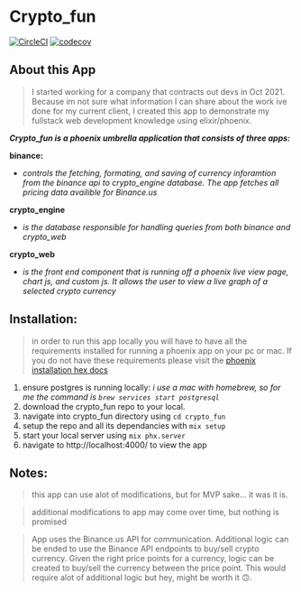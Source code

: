 # Crypto_fun 

[![CircleCI](https://circleci.com/gh/rlawrence9/crypto_fun/tree/main.svg?style=svg)](https://circleci.com/gh/rlawrence9/crypto_fun/tree/main)
[![codecov](https://codecov.io/gh/rlawrence9/crypto_fun/branch/main/graph/badge.svg?token=hZJnEHI7AS)](https://codecov.io/gh/rlawrence9/crypto_fun)

## About this App
> I started working for a company that contracts out devs in Oct 2021.  Because im not sure what information I can share about the work ive done for my current client, I created this app to demonstrate my fullstack web development knowledge using elixir/phoenix.

_**Crypto_fun is a phoenix umbrella application that consists of three apps:**_

**binance:**
- _controls the fetching, formating, and saving of currency inforamtion from the binance api to crypto_engine database. The app fetches all pricing data availible for Binance.us_

**crypto_engine**
- _is the database responsible for handling queries from both binance and crypto_web_

**crypto_web**
- _is the front end component that is running off a phoenix live view page, chart js, and custom js.  It allows the user to view a live graph of a selected crypto currency_


## Installation:
> in order to run this app locally you will have to have all the requirements installed for running a phoenix app on your pc or mac.  If you do not have these requirements please visit the [phoenix installation hex docs](https://hexdocs.pm/phoenix/installation.html)

1) ensure postgres is running locally: _i use a mac with homebrew, so for me the command is `brew services start postgresql`_
2) download the crypto_fun repo to your local. 
3) navigate into crypto_fun directory using `cd crypto_fun`
4) setup the repo and all its dependancies with `mix setup`
5) start your local server using `mix phx.server`
7) navigate to http://localhost:4000/ to view the app


## Notes:

> this app can use alot of modifications, but for MVP sake... it was it is.

> additional modifications to app may come over time, but nothing is promised

> App uses the Binance.us API for communication.  Additional logic can be ended to use the Binance API endpoints to buy/sell crypto currency.  Given the right price points for a currency, logic can be created to buy/sell the currency between the price point.  This would require alot of additional logic but hey, might be worth it 🙃.


